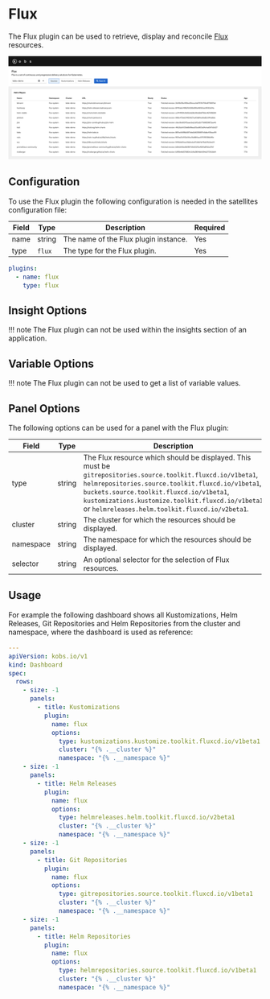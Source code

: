 # Flux

The Flux plugin can be used to retrieve, display and reconcile [Flux](https://fluxcd.io) resources.

![Flux](assets/flux.png)

## Configuration

To use the Flux plugin the following configuration is needed in the satellites configuration file:

| Field | Type | Description | Required |
| ----- | ---- | ----------- | -------- |
| name | string | The name of the Flux plugin instance. | Yes |
| type | `flux` | The type for the Flux plugin. | Yes |

```yaml
plugins:
  - name: flux
    type: flux
```

## Insight Options

!!! note
    The Flux plugin can not be used within the insights section of an application.

## Variable Options

!!! note
    The Flux plugin can not be used to get a list of variable values.

## Panel Options

The following options can be used for a panel with the Flux plugin:

| Field | Type | Description | Required |
| ----- | ---- | ----------- | -------- |
| type | string | The Flux resource which should be displayed. This must be `gitrepositories.source.toolkit.fluxcd.io/v1beta1`, `helmrepositories.source.toolkit.fluxcd.io/v1beta1`, `buckets.source.toolkit.fluxcd.io/v1beta1`, `kustomizations.kustomize.toolkit.fluxcd.io/v1beta1` or `helmreleases.helm.toolkit.fluxcd.io/v2beta1`. | Yes |
| cluster | string | The cluster for which the resources should be displayed. | Yes |
| namespace | string | The namespace for which the resources should be displayed. | Yes |
| selector | string | An optional selector for the selection of Flux resources. | No |

## Usage

For example the following dashboard shows all Kustomizations, Helm Releases, Git Repositories and Helm Repositories from the cluster and namespace, where the dashboard is used as reference:

```yaml
---
apiVersion: kobs.io/v1
kind: Dashboard
spec:
  rows:
    - size: -1
      panels:
        - title: Kustomizations
          plugin:
            name: flux
            options:
              type: kustomizations.kustomize.toolkit.fluxcd.io/v1beta1
              cluster: "{% .__cluster %}"
              namespace: "{% .__namespace %}"
    - size: -1
      panels:
        - title: Helm Releases
          plugin:
            name: flux
            options:
              type: helmreleases.helm.toolkit.fluxcd.io/v2beta1
              cluster: "{% .__cluster %}"
              namespace: "{% .__namespace %}"
    - size: -1
      panels:
        - title: Git Repositories
          plugin:
            name: flux
            options:
              type: gitrepositories.source.toolkit.fluxcd.io/v1beta1
              cluster: "{% .__cluster %}"
              namespace: "{% .__namespace %}"
    - size: -1
      panels:
        - title: Helm Repositories
          plugin:
            name: flux
            options:
              type: helmrepositories.source.toolkit.fluxcd.io/v1beta1
              cluster: "{% .__cluster %}"
              namespace: "{% .__namespace %}"
```
